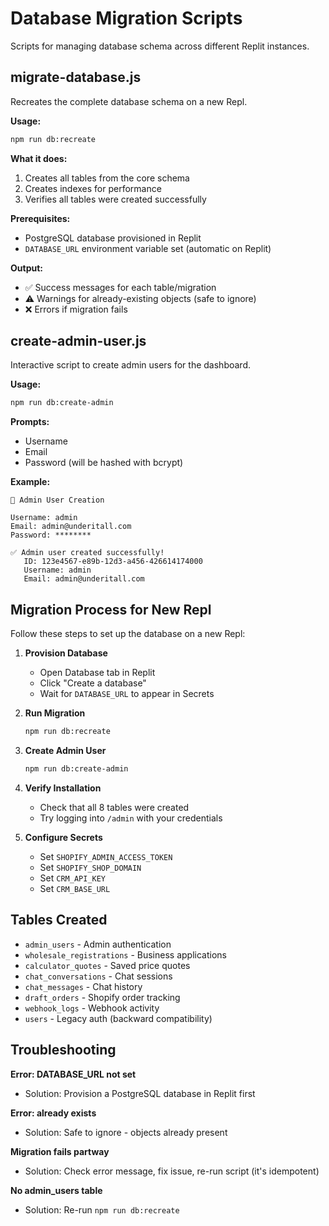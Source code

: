 
# Database Migration Scripts

Scripts for managing database schema across different Replit instances.

## migrate-database.js

Recreates the complete database schema on a new Repl.

**Usage:**
```bash
npm run db:recreate
```

**What it does:**
1. Creates all tables from the core schema
2. Creates indexes for performance
3. Verifies all tables were created successfully

**Prerequisites:**
- PostgreSQL database provisioned in Replit
- `DATABASE_URL` environment variable set (automatic on Replit)

**Output:**
- ✅ Success messages for each table/migration
- ⚠️ Warnings for already-existing objects (safe to ignore)
- ❌ Errors if migration fails

## create-admin-user.js

Interactive script to create admin users for the dashboard.

**Usage:**
```bash
npm run db:create-admin
```

**Prompts:**
- Username
- Email
- Password (will be hashed with bcrypt)

**Example:**
```
🔐 Admin User Creation

Username: admin
Email: admin@underitall.com
Password: ********

✅ Admin user created successfully!
   ID: 123e4567-e89b-12d3-a456-426614174000
   Username: admin
   Email: admin@underitall.com
```

## Migration Process for New Repl

Follow these steps to set up the database on a new Repl:

1. **Provision Database**
   - Open Database tab in Replit
   - Click "Create a database"
   - Wait for `DATABASE_URL` to appear in Secrets

2. **Run Migration**
   ```bash
   npm run db:recreate
   ```

3. **Create Admin User**
   ```bash
   npm run db:create-admin
   ```

4. **Verify Installation**
   - Check that all 8 tables were created
   - Try logging into `/admin` with your credentials

5. **Configure Secrets**
   - Set `SHOPIFY_ADMIN_ACCESS_TOKEN`
   - Set `SHOPIFY_SHOP_DOMAIN`
   - Set `CRM_API_KEY`
   - Set `CRM_BASE_URL`

## Tables Created

- `admin_users` - Admin authentication
- `wholesale_registrations` - Business applications
- `calculator_quotes` - Saved price quotes
- `chat_conversations` - Chat sessions
- `chat_messages` - Chat history
- `draft_orders` - Shopify order tracking
- `webhook_logs` - Webhook activity
- `users` - Legacy auth (backward compatibility)

## Troubleshooting

**Error: DATABASE_URL not set**
- Solution: Provision a PostgreSQL database in Replit first

**Error: already exists**
- Solution: Safe to ignore - objects already present

**Migration fails partway**
- Solution: Check error message, fix issue, re-run script (it's idempotent)

**No admin_users table**
- Solution: Re-run `npm run db:recreate`
